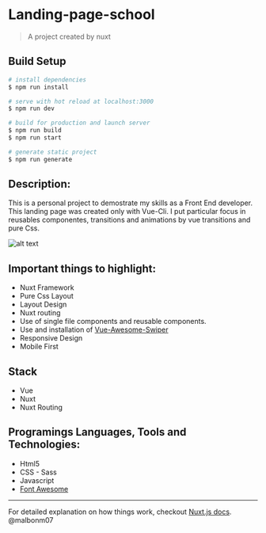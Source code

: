 # Landing-page-school

> A project created by nuxt

## Build Setup

``` bash
# install dependencies
$ npm run install

# serve with hot reload at localhost:3000
$ npm run dev

# build for production and launch server
$ npm run build
$ npm run start

# generate static project
$ npm run generate
```

## Description:

This is a personal project to demostrate my skills as a Front End developer. This landing page was created only with Vue-Cli. I put particular focus in reusables componentes, transitions and animations by vue transitions and pure Css.

![alt text](https://i.imgur.com/BvvzvSB.png)

## Important things to highlight:

- Nuxt Framework
- Pure Css Layout
- Layout Design
- Nuxt routing
- Use of single file components and reusable components.
- Use and installation of [Vue-Awesome-Swiper](https://github.com/surmon-china/vue-awesome-swiper)
- Responsive Design
- Mobile First

## Stack

* Vue
* Nuxt
* Nuxt Routing

## Programings Languages, Tools and Technologies:

* Html5
* CSS - Sass
* Javascript
* [Font Awesome](https://fontawesome.com/icons?d=gallery)

---
For detailed explanation on how things work, checkout [Nuxt.js docs](https://nuxtjs.org).
@malbonm07
